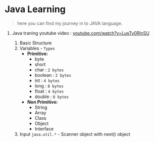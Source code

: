 # Java Learning
> here you can find my journey in to JAVA language.


1. Java traning youtube video  : [youtube.com/watch?v=LusTv0RlnSU](https://youtube.com/watch?v=LusTv0RlnSU)

    1. Basic Structure
    2. Variables - `Types`
        - **Primitive:**
            - byte
            - short
            - char : `2 bytes`
            - boolean : `2 bytes`
            - int : `4 bytes`
            - long : `8 bytes`
            - float : `4 bytes`
            - double : `8 bytes`
        - **Non Primitive:**
            - String
            - Array
            - Class
            - Object
            - Interface
    3. Input
        `java.util.*` - Scanner object  with next() object
    

